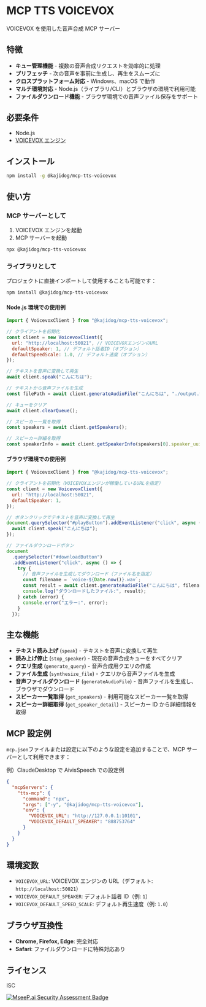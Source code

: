 # MCP TTS VOICEVOX

VOICEVOX を使用した音声合成 MCP サーバー

## 特徴

- **キュー管理機能** - 複数の音声合成リクエストを効率的に処理
- **プリフェッチ** - 次の音声を事前に生成し、再生をスムーズに
- **クロスプラットフォーム対応** - Windows、macOS で動作
- **マルチ環境対応** - Node.js（ライブラリ/CLI）とブラウザの環境で利用可能
- **ファイルダウンロード機能** - ブラウザ環境での音声ファイル保存をサポート

## 必要条件

- Node.js
- [VOICEVOX エンジン](https://voicevox.hiroshiba.jp/)

## インストール

```bash
npm install -g @kajidog/mcp-tts-voicevox
```

## 使い方

### MCP サーバーとして

1. VOICEVOX エンジンを起動
2. MCP サーバーを起動

```bash
npx @kajidog/mcp-tts-voicevox
```

### ライブラリとして

プロジェクトに直接インポートして使用することも可能です：

```bash
npm install @kajidog/mcp-tts-voicevox
```

#### Node.js 環境での使用例

```javascript
import { VoicevoxClient } from "@kajidog/mcp-tts-voicevox";

// クライアントを初期化
const client = new VoicevoxClient({
  url: "http://localhost:50021", // VOICEVOXエンジンのURL
  defaultSpeaker: 1, // デフォルト話者ID（オプション）
  defaultSpeedScale: 1.0, // デフォルト速度（オプション）
});

// テキストを音声に変換して再生
await client.speak("こんにちは");

// テキストから音声ファイルを生成
const filePath = await client.generateAudioFile("こんにちは", "./output.wav");

// キューをクリア
await client.clearQueue();

// スピーカー一覧を取得
const speakers = await client.getSpeakers();

// スピーカー詳細を取得
const speakerInfo = await client.getSpeakerInfo(speakers[0].speaker_uuid);
```

#### ブラウザ環境での使用例

```javascript
import { VoicevoxClient } from "@kajidog/mcp-tts-voicevox";

// クライアントを初期化（VOICEVOXエンジンが稼働しているURLを指定）
const client = new VoicevoxClient({
  url: "http://localhost:50021",
  defaultSpeaker: 1,
});

// ボタンクリックでテキストを音声に変換して再生
document.querySelector("#playButton").addEventListener("click", async () => {
  await client.speak("こんにちは");
});

// ファイルダウンロードボタン
document
  .querySelector("#downloadButton")
  .addEventListener("click", async () => {
    try {
      // 音声ファイルを生成してダウンロード（ファイル名を指定）
      const filename = `voice-${Date.now()}.wav`;
      const result = await client.generateAudioFile("こんにちは", filename);
      console.log("ダウンロードしたファイル:", result);
    } catch (error) {
      console.error("エラー:", error);
    }
  });
```

## 主な機能

- **テキスト読み上げ** (`speak`) - テキストを音声に変換して再生
- **読み上げ停止** (`stop_speaker`) - 現在の音声合成キューをすべてクリア
- **クエリ生成** (`generate_query`) - 音声合成用クエリの作成
- **ファイル生成** (`synthesize_file`) - クエリから音声ファイルを生成
- **音声ファイルダウンロード** (`generateAudioFile`) - 音声ファイルを生成し、ブラウザでダウンロード
- **スピーカー一覧取得** (`get_speakers`) - 利用可能なスピーカー一覧を取得
- **スピーカー詳細取得** (`get_speaker_detail`) - スピーカー ID から詳細情報を取得

## MCP 設定例

`mcp.json`ファイルまたは設定に以下のような設定を追加することで、MCP サーバーとして利用できます：

例）ClaudeDesktop で AivisSpeech での設定例

```json
{
  "mcpServers": {
    "tts-mcp": {
      "command": "npx",
      "args": ["-y", "@kajidog/mcp-tts-voicevox"],
      "env": {
        "VOICEVOX_URL": "http://127.0.0.1:10101",
        "VOICEVOX_DEFAULT_SPEAKER": "888753764"
      }
    }
  }
}
```

## 環境変数

- `VOICEVOX_URL`: VOICEVOX エンジンの URL（デフォルト: `http://localhost:50021`）
- `VOICEVOX_DEFAULT_SPEAKER`: デフォルト話者 ID（例: `1`）
- `VOICEVOX_DEFAULT_SPEED_SCALE`: デフォルト再生速度（例: `1.0`）

## ブラウザ互換性

- **Chrome, Firefox, Edge**: 完全対応
- **Safari**: ファイルダウンロードに特殊対応あり

## ライセンス

ISC

[![MseeP.ai Security Assessment Badge](https://mseep.net/pr/kajidog-mcp-tts-voicevox-badge.png)](https://mseep.ai/app/kajidog-mcp-tts-voicevox)

